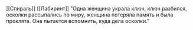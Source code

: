 [[Спираль]] [[Лабиринт]]
"Одна женщина украла ключ, ключ разбился, осколки рассыпались по миру, женщина потеряла память и была проклята. Она пытается вспомнить, куда дела осколки."